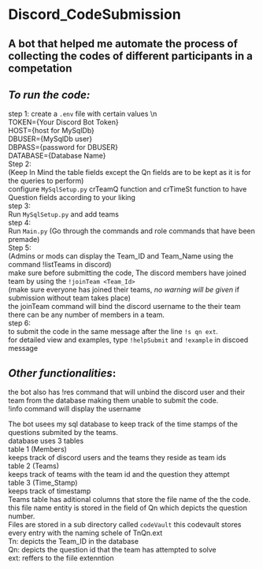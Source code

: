 # Discord_CodeSubmission
## A bot that helped me automate the process of collecting the codes of different participants in a competation

## *To run the code:*
  step 1: create a `.env` file with certain values \n  
    TOKEN={Your Discord Bot Token}  
    HOST={host for MySqlDb}  
    DBUSER={MySqlDb user}  
    DBPASS={password for DBUSER}  
    DATABASE={Database Name}  
  Step 2:  
    (Keep In Mind the table fields except the Qn fields are to be kept as it is for the queries to perform)  
    configure `MySqlSetup.py` crTeamQ function and crTimeSt function to have Question fields according to your liking   
  step 3:  
    Run `MySqlSetup.py` and add teams  
  step 4:  
    Run `Main.py` (Go through the commands and role commands that have been premade)  
  Step 5:  
    (Admins or mods can display the Team_ID and Team_Name using the command !listTeams in discord)  
    make sure before submitting the code, The discord members have joined team by using the `!joinTeam <Team_Id>`  
    (make sure everyone has joined their teams, _no warning will be given_ if submission without team takes place)  
    the joinTeam command will bind the discord username to the their team there can be any number of members in a team.  
  step 6:  
    to submit the code in the same message after the line `!s qn ext`.  
    for detailed view and examples, type `!helpSubmit` and `!example` in discoed message  
      
## *Other functionalities*:  
  the bot also has !res <username> command that will unbind the discord user and their team from the database making them unable to submit the code.  
  !info command will display the username  
  
The bot usees my sql database to keep track of the time stamps of the questions submited by the teams.  
database uses 3 tables   
  table 1 (Members)  
    keeps track of discord users and the teams they reside as team ids  
  table 2 (Teams)  
    keeps track of teams with the team id and the question they attempt  
  table 3 (Time_Stamp)  
    keeps track of timestamp  
Teams table has aditional columns that store the file name of the the code. this file name entity is stored in the field of Qn which depicts the question number.  
Files are stored in a sub directory called `codeVault` this codevault stores every entry with the naming schele of TnQn.ext   
  Tn:  depicts the Team_ID in the database  
  Qn:  depicts the question id that the team has attempted to solve  
  ext: reffers to the fiile extenntion  
  
